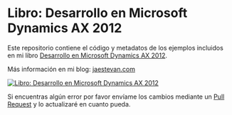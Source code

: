 # Libro: Desarrollo en Microsoft Dynamics AX 2012

Este repositorio contiene el código y metadatos de los ejemplos incluidos en mi libro [Desarrollo en Microsoft Dynamics AX 2012](https://www.jaestevan.com/libro/).

Más información en mi blog: [jaestevan.com](https://www.jaestevan.com)

[![Libro: Desarrollo en Microsoft Dynamics AX 2012](https://www.jaestevan.com/images/2016/libro-desarrollo-dynamics-ax-2012-jaestevan-mid.jpg "Libro: Desarrollo en Microsoft Dynamics AX 2012")](https://www.jaestevan.com/libro/)

Si encuentras algún error por favor envíame los cambios mediante un [Pull Request](https://docs.github.com/en/pull-requests/collaborating-with-pull-requests/proposing-changes-to-your-work-with-pull-requests/creating-a-pull-request-from-a-fork) y lo actualizaré en cuanto pueda.

